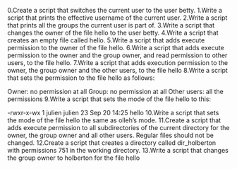0.Create a script that switches the current user to the user betty.
1.Write a script that prints the effective username of the current user.
2.Write a script that prints all the groups the current user is part of.
3.Write a script that changes the owner of the file hello to the user betty.
4.Write a script that creates an empty file called hello.
5.Write a script that adds execute permission to the owner of the file hello.
6.Write a script that adds execute permission to the owner and the group owner, and read permission to other users, to the file hello.
7.Write a script that adds execution permission to the owner, the group owner and the other users, to the file hello
8.Write a script that sets the permission to the file hello as follows:

Owner: no permission at all
Group: no permission at all
Other users: all the permissions
9.Write a script that sets the mode of the file hello to this:

-rwxr-x-wx 1 julien julien 23 Sep 20 14:25 hello
10.Write a script that sets the mode of the file hello the same as olleh’s mode.
11.Create a script that adds execute permission to all subdirectories of the current directory for the owner, the group owner and all other users. Regular files should not be changed.
12.Create a script that creates a directory called dir_holberton with permissions 751 in the working directory.
13.Write a script that changes the group owner to holberton for the file hello
